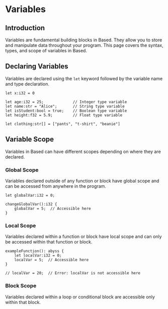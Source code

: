 # Variables

## Introduction

Variables are fundamental building blocks in Based. They allow you to store and manipulate data throughout your program. This page covers the syntax, types, and scope of variables in Based.

## Declaring Variables

Variables are declared using the `let` keyword followed by the variable name and type declaration.

```
let x:i32 = 0
```

```
let age:i32 = 25;             // Integer type variable
let name:str = "Alice";       // String type variable
let isStudent:bool = true;    // Boolean type variable
let height:f32 = 5.9;         // Float type variable
```

```
let clothing:str[] = ["pants", "t-shirt", "beanie"]
```

## Variable Scope

Variables in Based can have different scopes depending on where they are declared.

### Global Scope

Variables declared outside of any function or block have global scope and can be accessed from anywhere in the program.

```
let globalVar:i32 = 0;

changeGlobalVar():i32 {
    globalVar = 5;  // Accessible here
}
```

### Local Scope

Variables declared within a function or block have local scope and can only be accessed within that function or block.

```
exampleFunction(): abyss {
    let localVar:i32 = 0;
    localVar = 5;  // Accessible here
}

// localVar = 20;  // Error: localVar is not accessible here
```

### Block Scope

Variables declared within a loop or conditional block are accessible only within that block.
